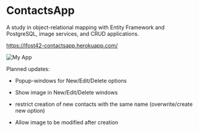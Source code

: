 # ContactsApp

A study in object-relational mapping with Entity Framework and PostgreSQL, image services, and CRUD applications.

https://lfost42-contactsapp.herokuapp.com/

![My App](./ContactsApp/wwwroot/img/app.png)

Planned updates:

- Popup-windows for New/Edit/Delete options

- Show image in New/Edit/Delete windows

- restrict creation of new contacts with the same name (overwrite/create new option)

- Allow image to be modified after creation